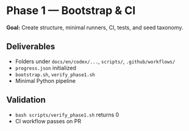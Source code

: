 # Phase 1 — Bootstrap & CI

**Goal:** Create structure, minimal runners, CI, tests, and seed taxonomy.

## Deliverables
- Folders under `docs/en/codex/...`, `scripts/`, `.github/workflows/`
- `progress.json` initialized
- `bootstrap.sh`, `verify_phase1.sh`
- Minimal Python pipeline

## Validation
- `bash scripts/verify_phase1.sh` returns 0
- CI workflow passes on PR
